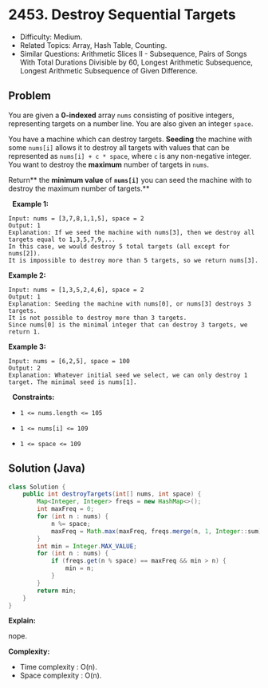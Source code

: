 # 2453. Destroy Sequential Targets

- Difficulty: Medium.
- Related Topics: Array, Hash Table, Counting.
- Similar Questions: Arithmetic Slices II - Subsequence, Pairs of Songs With Total Durations Divisible by 60, Longest Arithmetic Subsequence, Longest Arithmetic Subsequence of Given Difference.

## Problem

You are given a **0-indexed** array ```nums``` consisting of positive integers, representing targets on a number line. You are also given an integer ```space```.

You have a machine which can destroy targets. **Seeding** the machine with some ```nums[i]``` allows it to destroy all targets with values that can be represented as ```nums[i] + c * space```, where ```c``` is any non-negative integer. You want to destroy the **maximum** number of targets in ```nums```.

Return** the **minimum value** of **```nums[i]```** you can seed the machine with to destroy the maximum number of targets.**

 
**Example 1:**

```
Input: nums = [3,7,8,1,1,5], space = 2
Output: 1
Explanation: If we seed the machine with nums[3], then we destroy all targets equal to 1,3,5,7,9,... 
In this case, we would destroy 5 total targets (all except for nums[2]). 
It is impossible to destroy more than 5 targets, so we return nums[3].
```

**Example 2:**

```
Input: nums = [1,3,5,2,4,6], space = 2
Output: 1
Explanation: Seeding the machine with nums[0], or nums[3] destroys 3 targets. 
It is not possible to destroy more than 3 targets.
Since nums[0] is the minimal integer that can destroy 3 targets, we return 1.
```

**Example 3:**

```
Input: nums = [6,2,5], space = 100
Output: 2
Explanation: Whatever initial seed we select, we can only destroy 1 target. The minimal seed is nums[1].
```

 
**Constraints:**


	
- ```1 <= nums.length <= 105```
	
- ```1 <= nums[i] <= 109```
	
- ```1 <= space <= 109```



## Solution (Java)

```java
class Solution {
    public int destroyTargets(int[] nums, int space) {
        Map<Integer, Integer> freqs = new HashMap<>();
        int maxFreq = 0;
        for (int n : nums) {
            n %= space;
            maxFreq = Math.max(maxFreq, freqs.merge(n, 1, Integer::sum));
        }
        int min = Integer.MAX_VALUE;
        for (int n : nums) {
            if (freqs.get(n % space) == maxFreq && min > n) {
                min = n;
            }
        }
        return min;
    }
}
```

**Explain:**

nope.

**Complexity:**

* Time complexity : O(n).
* Space complexity : O(n).
